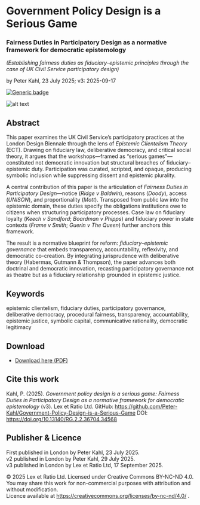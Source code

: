 # Government Policy Design is a Serious Game

### Fairness Duties in Participatory Design as a normative framework for democratic epistemology

_(Establishing fairness duties as fiduciary–epistemic principles through the case of UK Civil Service participatory design)_

by Peter Kahl, 23 July 2025; v3: 2025-09-17

[![Generic badge](https://img.shields.io/badge/DOI-10.13140%2FRG.2.2.36704.34568-blue.svg)](https://doi.org/10.13140/RG.2.2.36704.34568)

![alt text](https://github.com/Peter-Kahl/Government-Policy-Design-is-a-Serious-Game/blob/main/policy_design_pavilion.jpg?raw=true)

## Abstract

This paper examines the UK Civil Service’s participatory practices at the London Design Biennale through the lens of _Epistemic Clientelism Theory_ (ECT). Drawing on fiduciary law, deliberative democracy, and critical social theory, it argues that the workshops—framed as “serious games”—constituted not democratic innovation but structural breaches of fiduciary–epistemic duty. Participation was curated, scripted, and opaque, producing symbolic inclusion while suppressing dissent and epistemic plurality.

A central contribution of this paper is the articulation of _Fairness Duties in Participatory Design_—notice (_Ridge v Baldwin_), reasons (_Doody_), access (_UNISON_), and proportionality (_Mott_). Transposed from public law into the epistemic domain, these duties specify the obligations institutions owe to citizens when structuring participatory processes. Case law on fiduciary loyalty (_Keech v Sandford_; _Boardman v Phipps_) and fiduciary power in state contexts (_Frame v Smith_; _Guerin v The Queen_) further anchors this framework.

The result is a normative blueprint for reform: _fiduciary–epistemic governance_ that embeds transparency, accountability, reflexivity, and democratic co-creation. By integrating jurisprudence with deliberative theory (Habermas, Gutmann & Thompson), the paper advances both doctrinal and democratic innovation, recasting participatory governance not as theatre but as a fiduciary relationship grounded in epistemic justice.

## Keywords

epistemic clientelism, fiduciary duties, participatory governance, deliberative democracy, procedural fairness, transparency, accountability, epistemic justice, symbolic capital, communicative rationality, democratic legitimacy

## Download

- [Download here (PDF)](https://raw.githubusercontent.com/Peter-Kahl/Government-Policy-Design-is-a-Serious-Game/master/Kahl_P_Government_Policy_Design_is_a_Serious_Game_v3_2025-09-16.pdf)

## Cite this work

Kahl, P. (2025). _Government policy design is a serious game: Fairness Duties in Participatory Design as a normative framework for democratic epistemology_ (v3). Lex et Ratio Ltd. GitHub: https://github.com/Peter-Kahl/Government-Policy-Design-is-a-Serious-Game DOI: https://doi.org/10.13140/RG.2.2.36704.34568

## Publisher & Licence

First published in London by Peter Kahl, 23 July 2025.\
v2 published in London by Peter Kahl, 29 July 2025.\
v3 published in London by Lex et Ratio Ltd, 17 September 2025.

© 2025 Lex et Ratio Ltd. Licensed under Creative Commons BY-NC-ND 4.0.\
You may share this work for non-commercial purposes with attribution and without modification.\
Licence available at https://creativecommons.org/licenses/by-nc-nd/4.0/ .